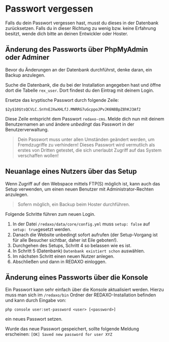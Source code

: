 # Passwort vergessen

Falls du dein Passwort vergessen hast, musst du dieses in der Datenbank zurücksetzen. Falls du in dieser Richtung zu wenig bzw. keine Erfahrung besitzt, wende dich bitte an deinen Entwickler oder Hoster.

## Änderung des Passworts über PhpMyAdmin oder Adminer

Bevor du Änderungen an der Datenbank durchführst, denke daran, ein Backup anzulegen.

Suche die Datenbank, die du bei der Installation angegeben hast und öffne dort die Tabelle `rex_user`. Dort findest du den Eintrag mit deinem Login.

Ersetze das kryptische Passwort durch folgende Zeile:

```sha
$2y$10$tsQCVLC.SnYnEJXwXHLfJ.MNRRG7uGcppoJPvJK6N8BpZ8hKJ3Af2
```

Diese Zeile entspricht dem Passwort `redaxo-cms`. Melde dich nun mit deinem Benutzernamen an und ändere *unbedingt* das Passwort in der Benutzerverwaltung.

> Dein Passwort muss unter allen Umständen geändert werden, um Fremdzugriffe zu verhindern! Dieses Passwort wird vermutlich als erstes von Dritten getestet, die sich unerlaubt Zugriff auf das System verschaffen wollen!

## Neuanlage eines Nutzers über das Setup

Wenn Zugriff auf den Webspace mittels FTP(S) möglich ist, kann auch das Setup verwenden, um einen neuen Benutzer mit Administrator-Rechten anzulegen.

> Sofern möglich, ein Backup beim Hoster durchführen.

Folgende Schritte führen zum neuen Login.

1. In der Datei `/redaxo/data/core/config.yml` muss `setup: false` auf `setup: true`gesetzt werden. 
2. Danach die Website unbedingt sofort aufrufen (der Setup-Vorgang ist für alle Besucher sichtbar, daher ist Eile geboten!).
3. Durchgehen des Setups, Schritt 4 so belassen wie es ist.
4. In Schritt 5 (Datenbank) `Datenbank existiert schon` auswählen.
5. Im nächsten Schritt einen neuen Nutzer anlegen.
6. Abschließen und dann in REDAXO einloggen. 


## Änderung eines Passworts über die Konsole

Ein Passwort kann sehr einfach über die Konsole aktualisiert werden. Hierzu muss man sich im `/redaxo/bin` Ordner der REDAXO-Installation befinden und kann durch Eingabe von:
```console
php console user:set-password <user> [<password>]
```
ein neues Passwort setzen.

Wurde das neue Passwort gespeichert, sollte folgende Meldung erscheinen: `[OK] Saved new password for user XYZ`
